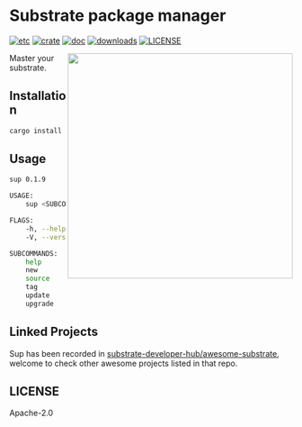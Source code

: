 # Substrate package manager

[![etc](https://github.com/clearloop/sup/workflows/sup/badge.svg)](https://github.com/clearloop/sup)
[![crate](https://img.shields.io/crates/v/sup.svg)](https://crates.io/crates/sup)
[![doc](https://img.shields.io/badge/current-docs-brightgreen.svg)](https://docs.rs/sup/)
[![downloads](https://img.shields.io/crates/d/sup.svg)](https://crates.io/crates/sup)
[![LICENSE](https://img.shields.io/crates/l/sup.svg)](https://choosealicense.com/licenses/apache-2.0/)

<img align="right" width="400" src="https://raw.githubusercontent.com/w3f/General-Grants-Program/79ea44570c6b8f10b286817a3d1a768d29810065/src/badge_black.svg">

Master your substrate.


## Installation

```bash
cargo install sup
```

## Usage

```bash
sup 0.1.9

USAGE:
    sup <SUBCOMMAND>

FLAGS:
    -h, --help       Prints help information
    -V, --version    Prints version information

SUBCOMMANDS:
    help       Prints this message or the help of the given subcommand(s)
    new        Create a new substrate node template
    source     List Source
    tag        List available tags
    update     Update registry
    upgrade    Upgrade substrate project
```

## Linked Projects

Sup has been recorded in [substrate-developer-hub/awesome-substrate][awesome], 
welcome to check other awesome projects listed in that repo.

## LICENSE

Apache-2.0

[substrate]: https://github.com/paritytech/substrate
[awesome]: https://github.com/substrate-developer-hub/awesome-substrate#ecosystem-tools
